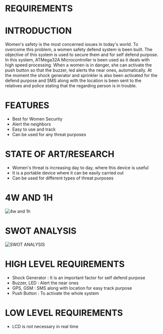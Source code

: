 # **REQUIREMENTS**
# **INTRODUCTION**
Women's safety is the most concerned issues in today's world. To overcome this problem, a women safety defend system is been built. The objective of this system is used to secure them and for self defend purpose. In this system, ATMega32A Microcontroller is been used as it deals with high speed processing. When a women is in danger, she can activate the push button so that the buzzer, led alerts the near ones, automatically. At the moment the shock generator and sprinkler is also been activated for the defend purpose and SMS along with the location is been sent to the relatives and police stating that the regarding person is in trouble.
# **FEATURES**
- Best for Women Security
- Alert the neighbors
- Easy to use and track
- Can be used for any threat purposes
# **STATE OF ART/RESEARCH**
- Women's threat is increasing day to day, where this device is useful
- It is a portable device where it can be easily carried out
- Can be used for different types of threat purposes
# **4W AND 1H**
![4w and 1h](https://user-images.githubusercontent.com/94182282/142768332-502ffa68-b541-4f2c-bda4-a78a5590d303.png)
# **SWOT ANALYSIS**
![SWOT ANALYSIS](https://user-images.githubusercontent.com/94182282/142774365-d8acf0b3-2ad6-403b-9f74-ce9cc142e2e0.png)
# **HIGH LEVEL REQUIREMENTS**
- Shock Generator : It is an important factor for self defend purpose
- Buzzer, LED : Alert the near ones 
- GPS, GSM : SMS along with location for easy track purpose
- Push Button : To activate the whole system
# **LOW LEVEL REQUIREMENTS**
- LCD is not necessary in real time


